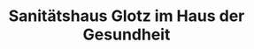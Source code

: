 ---
title: "Sanitätshaus Glotz im Haus der Gesundheit"
url: /stuttgart/sanitaetshaus-glotz-im-haus-der-gesundheit/
shop: Sanitätshaus
---